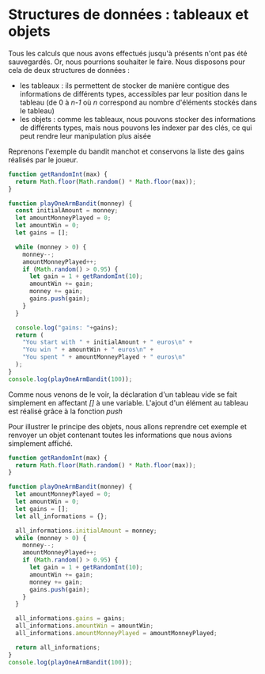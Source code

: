# Structures de données : tableaux et objets

Tous les calculs que nous avons effectués jusqu'à présents n'ont pas été sauvegardés.
Or, nous pourrions souhaiter le faire.
Nous disposons pour cela de deux structures de données :
- les tableaux : ils permettent de stocker de manière contigue des informations de différents types, accessibles par leur position dans le tableau (de 0 à *n-1* où *n* correspond au nombre d'éléments stockés dans le tableau)
- les objets : comme les tableaux, nous pouvons stocker des informations de différents types, mais nous pouvons les indexer par des clés, ce qui peut rendre leur manipulation plus aisée

Reprenons l'exemple du bandit manchot et conservons la liste des gains réalisés par le joueur.

```javascript runnable
function getRandomInt(max) {
  return Math.floor(Math.random() * Math.floor(max));
}

function playOneArmBandit(monney) {
  const initialAmount = monney;
  let amountMonneyPlayed = 0;
  let amountWin = 0;
  let gains = [];

  while (monney > 0) {
    monney--;
    amountMonneyPlayed++;
    if (Math.random() > 0.95) {
      let gain = 1 + getRandomInt(10);
      amountWin += gain;
      monney += gain;
      gains.push(gain);
    }
  }

  console.log("gains: "+gains);
  return (
    "You start with " + initialAmount + " euros\n" +
    "You win " + amountWin + " euros\n" +
    "You spent " + amountMonneyPlayed + " euros\n"
  );
}
console.log(playOneArmBandit(100));
```

Comme nous venons de le voir, la déclaration d'un tableau vide se fait simplement en affectant *[]* à une variable.
L'ajout d'un élément au tableau est réalisé grâce à la fonction *push* 

Pour illustrer le principe des objets, nous allons reprendre cet exemple et renvoyer un objet contenant toutes les informations que nous avions simplement affiché.

```javascript runnable
function getRandomInt(max) {
  return Math.floor(Math.random() * Math.floor(max));
}

function playOneArmBandit(monney) {
  let amountMonneyPlayed = 0;
  let amountWin = 0;
  let gains = [];
  let all_informations = {};

  all_informations.initialAmount = monney;
  while (monney > 0) {
    monney--;
    amountMonneyPlayed++;
    if (Math.random() > 0.95) {
      let gain = 1 + getRandomInt(10);
      amountWin += gain;
      monney += gain;
      gains.push(gain);
    }
  }

  all_informations.gains = gains;
  all_informations.amountWin = amountWin;
  all_informations.amountMonneyPlayed = amountMonneyPlayed;

  return all_informations;
}
console.log(playOneArmBandit(100));
```